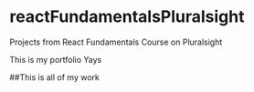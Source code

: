 # reactFundamentalsPluralsight
Projects from React Fundamentals Course on Pluralsight

This is my portfolio
Yays

##This is all of my work